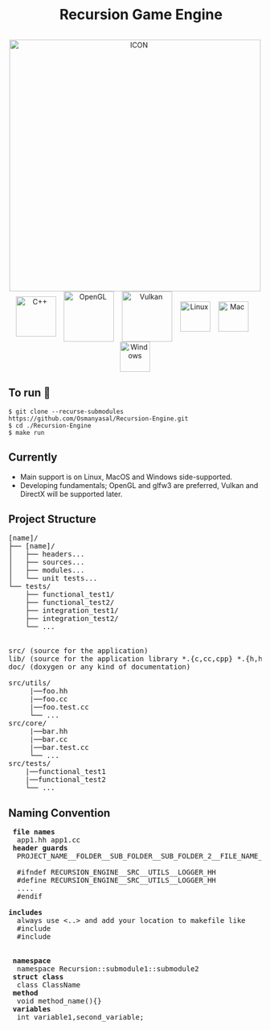 <div id="user-content-toc" align=center>
  <ul>
    <summary><h1 style="display: inline-block;">Recursion Game Engine</h1></summary>
  </ul>
</div>
<div align="center">
            <img align="center" alt="ICON" width="500" height="500" src="https://github.com/Osmanyasal/Recursion-Engine/assets/22853419/43181e63-15a4-49d3-98a7-c059f6e34765" /> 
</div> 
<div align="center">
                <img align="center" alt="C++" width="80px" src="https://github.com/Osmanyasal/Recursion-Engine/assets/22853419/f79dfb8b-ec5e-43a9-b3ec-7db4555b54e0" />
                &nbsp;&nbsp;
                <img align="center" alt="OpenGL" width="100px" src="https://github.com/Osmanyasal/Recursion-Engine/assets/22853419/0564acaf-05a8-485d-b417-48a5c37729ab" />
                &nbsp;&nbsp;
                <img align="center" alt="Vulkan" width="100px" src="https://github.com/Osmanyasal/Recursion-Engine/assets/22853419/5272de0b-83b4-4c8a-a2a7-97d25bd1cd96" /> 
                &nbsp;&nbsp;
                <img align="center" alt="Linux" width="60px" src="https://github.com/Osmanyasal/Recursion-Engine/assets/22853419/e67369bc-582f-4d90-bd92-7765b6f2a357" /> 
                &nbsp;&nbsp;
                <img align="center" alt="Mac" width="60px" src="https://github.com/Osmanyasal/Recursion-Engine/assets/22853419/a635c69d-cc34-46df-a0ed-de5771609a4d" />
                &nbsp;&nbsp;
                <img align="center" alt="Windows" width="60px" src="https://github.com/Osmanyasal/Recursion-Engine/assets/22853419/c1717d00-63d2-426f-a648-18a2d618f849" />
</div>
   

## To run 🚀 <br>
```console
$ git clone --recurse-submodules https://github.com/Osmanyasal/Recursion-Engine.git
$ cd ./Recursion-Engine
$ make run
```
## Currently
 - Main support is on Linux, MacOS and Windows side-supported.
 - Developing fundamentals; OpenGL and glfw3 are preferred, Vulkan and DirectX will be supported later.

## Project Structure
<pre>
[name]/
├── [name]/
│   ├── headers...
│   ├── sources...
│   ├── modules...
│   └── unit tests...
└── tests/
    ├── functional_test1/
    ├── functional_test2/
    ├── integration_test1/
    ├── integration_test2/
    └── ...

     
src/ (source for the application)
lib/ (source for the application library *.{c,cc,cpp} *.{h,hh,cpp})
doc/ (doxygen or any kind of documentation)

src/utils/
     |──foo.hh
     |──foo.cc
     |──foo.test.cc
     └── ...
src/core/
     |──bar.hh
     |──bar.cc
     |──bar.test.cc
     └── ...
src/tests/
    |──functional_test1
    |──functional_test2
    └── ...
</pre>

## Naming Convention
<pre>
 <b>file names</b>
  app1.hh app1.cc
 <b>header guards</b>
  PROJECT_NAME__FOLDER__SUB_FOLDER__SUB_FOLDER_2__FILE_NAME__HH
  
  #ifndef RECURSION_ENGINE__SRC__UTILS__LOGGER_HH
  #define RECURSION_ENGINE__SRC__UTILS__LOGGER_HH
  ....
  #endif

<b>includes</b>
  always use <..> and add your location to makefile like 
  #include<utils.hh>
  #include<events.hh>

    
 <b>namespace</b> 
  namespace Recursion::submodule1::submodule2
 <b>struct class</b> 
  class ClassName
 <b>method</b> 
  void method_name(){}
 <b>variables</b>
  int variable1,second_variable;
 
  
</pre>

